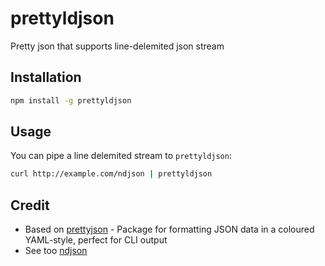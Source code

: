 # prettyldjson

Pretty json that supports line-delemited json stream

## Installation

```sh
npm install -g prettyldjson
```

## Usage

You can pipe a line delemited stream to `prettyldjson`:

```sh
curl http://example.com/ndjson | prettyldjson
```


## Credit

- Based on [prettyjson](https://github.com/rafeca/prettyjson) - Package for formatting JSON data in a coloured YAML-style, perfect for CLI output
- See too [ndjson](https://github.com/maxogden/ndjson)

